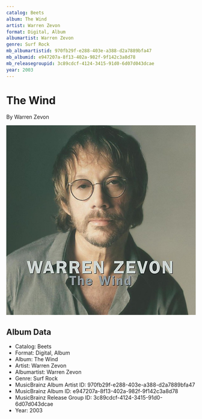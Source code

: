 ```yaml
---
catalog: Beets
album: The Wind
artist: Warren Zevon
format: Digital, Album
albumartist: Warren Zevon
genre: Surf Rock
mb_albumartistid: 970fb29f-e288-403e-a388-d2a7889bfa47
mb_albumid: e947207a-8f13-402a-982f-9f142c3a8d78
mb_releasegroupid: 3c89cdcf-4124-3415-91d0-6d07d043dcae
year: 2003
---
```


# The Wind

By Warren Zevon

![](../../assets/beetscovers/Warren_Zevon-The_Wind.jpg)

## Album Data

- Catalog: Beets
- Format: Digital, Album
- Album: The Wind
- Artist: Warren Zevon
- Albumartist: Warren Zevon
- Genre: Surf Rock
- MusicBrainz Album Artist ID: 970fb29f-e288-403e-a388-d2a7889bfa47
- MusicBrainz Album ID: e947207a-8f13-402a-982f-9f142c3a8d78
- MusicBrainz Release Group ID: 3c89cdcf-4124-3415-91d0-6d07d043dcae
- Year: 2003

